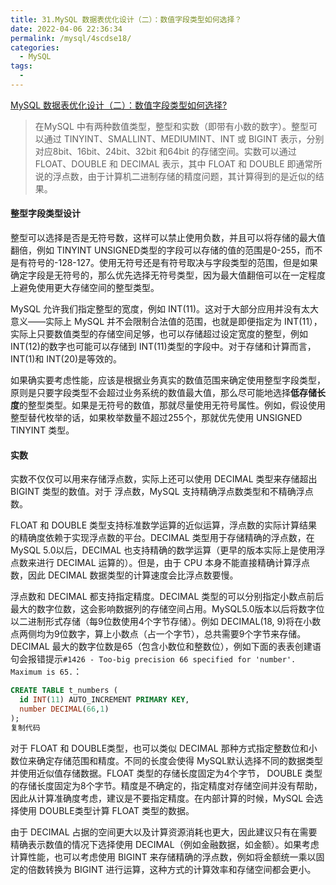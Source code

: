 ```yaml
---
title: 31.MySQL 数据表优化设计（二）：数值字段类型如何选择？
date: 2022-04-06 22:36:34
permalink: /mysql/4scdse18/
categories: 
  - MySQL
tags: 
  - 
---
```


[MySQL 数据表优化设计（二）：数值字段类型如何选择?](https://juejin.cn/post/6967490332158066696)

> 在MySQL 中有两种数值类型，整型和实数（即带有小数的数字）。整型可以通过 TINYINT、SMALLINT、MEDIUMINT、INT 或 BIGINT 表示，分别对应8bit、16bit、24bit、32bit 和64bit 的存储空间。实数可以通过 FLOAT、DOUBLE 和 DECIMAL 表示，其中 FLOAT 和 DOUBLE 即通常所说的浮点数，由于计算机二进制存储的精度问题，其计算得到的是近似的结果。

#### 整型字段类型设计

整型可以选择是否是无符号数，这样可以禁止使用负数，并且可以将存储的最大值翻倍，例如 TINYINT UNSIGNED类型的字段可以存储的值的范围是0-255，而不是有符号的-128-127。使用无符号还是有符号取决与字段类型的范围，但是如果确定字段是无符号的，那么优先选择无符号类型，因为最大值翻倍可以在一定程度上避免使用更大存储空间的整型类型。

MySQL 允许我们指定整型的宽度，例如 INT(11)。这对于大部分应用并没有太大意义——实际上 MySQL 并不会限制合法值的范围，也就是即便指定为 INT(11），实际上只要数值类型的存储空间足够，也可以存储超过设定宽度的整型，例如 INT(12)的数字也可能可以存储到 INT(11)类型的字段中。对于存储和计算而言，INT(1)和 INT(20)是等效的。

如果确实要考虑性能，应该是根据业务真实的数值范围来确定使用整型字段类型，原则是只要字段类型不会超过业务系统的数值最大值，那么尽可能地选择**低存储长度**的整型类型。如果是无符号的数值，那就尽量使用无符号属性。例如，假设使用整型替代枚举的话，如果枚举数量不超过255个，那就优先使用 UNSIGNED TINYINT 类型。

#### 实数

实数不仅仅可以用来存储浮点数，实际上还可以使用 DECIMAL 类型来存储超出 BIGINT 类型的数值。对于 浮点数，MySQL 支持精确浮点数类型和不精确浮点数。

FLOAT 和 DOUBLE 类型支持标准数学运算的近似运算，浮点数的实际计算结果的精确度依赖于实现浮点数的平台。DECIMAL 类型用于存储精确的浮点数，在 MySQL 5.0以后，DECIMAL 也支持精确的数学运算（更早的版本实际上是使用浮点数来进行 DECIMAL 运算的）。但是，由于 CPU 本身不能直接精确计算浮点数，因此 DECIMAL 数据类型的计算速度会比浮点数要慢。

浮点数和 DECIMAL 都支持指定精度。DECIMAL 类型的可以分别指定小数点前后最大的数字位数，这会影响数据列的存储空间占用。MySQL5.0版本以后将数字位以二进制形式存储（每9位数使用4个字节存储）。例如 DECIMAL(18, 9)将在小数点两侧均为9位数字，算上小数点（占一个字节），总共需要9个字节来存储。DECIMAL 最大的数字位数是65（包含小数位和整数位），例如下面的表表创建语句会报错提示`#1426 - Too-big precision 66 specified for 'number'. Maximum is 65.`：

```sql
CREATE TABLE t_numbers ( 
  id INT(11) AUTO_INCREMENT PRIMARY KEY, 
  number DECIMAL(66,1) 
);
复制代码
```

对于 FLOAT 和 DOUBLE类型，也可以类似 DECIMAL 那种方式指定整数位和小数位来确定存储范围和精度。不同的长度会使得 MySQL默认选择不同的数据类型并使用近似值存储数据。FLOAT 类型的存储长度固定为4个字节， DOUBLE 类型的存储长度固定为8个字节。精度是不确定的，指定精度对存储空间并没有帮助，因此从计算准确度考虑，建议是不要指定精度。在内部计算的时候，MySQL 会选择使用 DOUBLE类型计算 FLOAT 类型的数据。

由于 DECIMAL 占据的空间更大以及计算资源消耗也更大，因此建议只有在需要精确表示数值的情况下选择使用 DECIMAL（例如金融数据，如金额）。如果考虑计算性能，也可以考虑使用 BIGINT 来存储精确的浮点数，例如将金额统一乘以固定的倍数转换为 BIGINT 进行运算，这种方式的计算效率和存储空间都会更小。